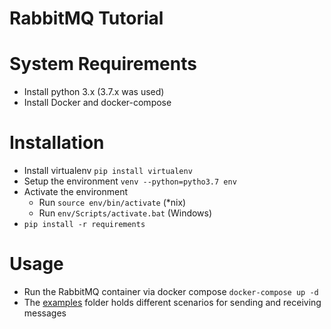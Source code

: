 # RabbitMQ Tutorial

# System Requirements

- Install python 3.x (3.7.x was used)
- Install Docker and docker-compose

# Installation

- Install virtualenv `pip install virtualenv`
- Setup the environment `venv --python=pytho3.7 env`
- Activate the environment
    - Run `source env/bin/activate` (*nix)
    - Run `env/Scripts/activate.bat` (Windows) 
- `pip install -r requirements`

# Usage
- Run the RabbitMQ container via docker compose `docker-compose up -d`
- The [examples](./src/examples) folder holds different scenarios for sending and receiving messages
